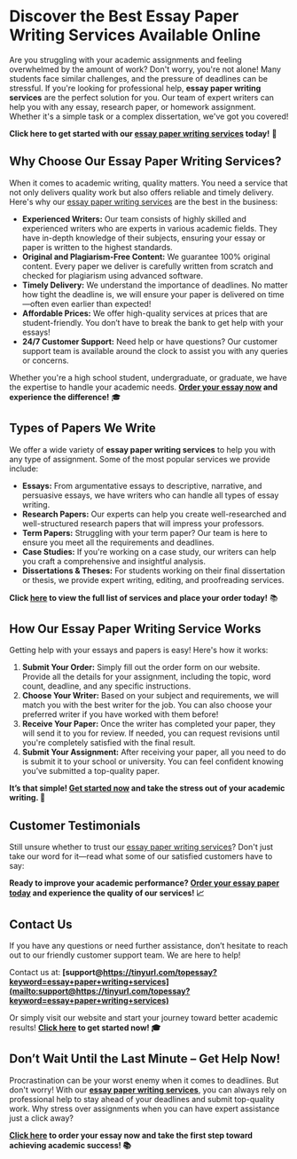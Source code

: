 # Discover the Best Essay Paper Writing Services Available Online

Are you struggling with your academic assignments and feeling overwhelmed by the amount of work? Don't worry, you're not alone! Many students face similar challenges, and the pressure of deadlines can be stressful. If you're looking for professional help, **essay paper writing services** are the perfect solution for you. Our team of expert writers can help you with any essay, research paper, or homework assignment. Whether it's a simple task or a complex dissertation, we've got you covered!

**Click here to get started with our [essay paper writing services](https://tinyurl.com/topessay?keyword=essay+paper+writing+services) today!** 💼

## Why Choose Our Essay Paper Writing Services?

When it comes to academic writing, quality matters. You need a service that not only delivers quality work but also offers reliable and timely delivery. Here's why our [essay paper writing services](https://tinyurl.com/topessay?keyword=essay+paper+writing+services) are the best in the business:

- **Experienced Writers:** Our team consists of highly skilled and experienced writers who are experts in various academic fields. They have in-depth knowledge of their subjects, ensuring your essay or paper is written to the highest standards.
- **Original and Plagiarism-Free Content:** We guarantee 100% original content. Every paper we deliver is carefully written from scratch and checked for plagiarism using advanced software.
- **Timely Delivery:** We understand the importance of deadlines. No matter how tight the deadline is, we will ensure your paper is delivered on time—often even earlier than expected!
- **Affordable Prices:** We offer high-quality services at prices that are student-friendly. You don’t have to break the bank to get help with your essays!
- **24/7 Customer Support:** Need help or have questions? Our customer support team is available around the clock to assist you with any queries or concerns.

Whether you're a high school student, undergraduate, or graduate, we have the expertise to handle your academic needs. **[Order your essay now](https://tinyurl.com/topessay?keyword=essay+paper+writing+services) and experience the difference!** 🎓

## Types of Papers We Write

We offer a wide variety of **essay paper writing services** to help you with any type of assignment. Some of the most popular services we provide include:

- **Essays:** From argumentative essays to descriptive, narrative, and persuasive essays, we have writers who can handle all types of essay writing.
- **Research Papers:** Our experts can help you create well-researched and well-structured research papers that will impress your professors.
- **Term Papers:** Struggling with your term paper? Our team is here to ensure you meet all the requirements and deadlines.
- **Case Studies:** If you're working on a case study, our writers can help you craft a comprehensive and insightful analysis.
- **Dissertations & Theses:** For students working on their final dissertation or thesis, we provide expert writing, editing, and proofreading services.

**Click [here](https://tinyurl.com/topessay?keyword=essay+paper+writing+services) to view the full list of services and place your order today!** 📚

## How Our Essay Paper Writing Service Works

Getting help with your essays and papers is easy! Here's how it works:

1. **Submit Your Order:** Simply fill out the order form on our website. Provide all the details for your assignment, including the topic, word count, deadline, and any specific instructions.
2. **Choose Your Writer:** Based on your subject and requirements, we will match you with the best writer for the job. You can also choose your preferred writer if you have worked with them before!
3. **Receive Your Paper:** Once the writer has completed your paper, they will send it to you for review. If needed, you can request revisions until you're completely satisfied with the final result.
4. **Submit Your Assignment:** After receiving your paper, all you need to do is submit it to your school or university. You can feel confident knowing you’ve submitted a top-quality paper.

**It’s that simple! [Get started now](https://tinyurl.com/topessay?keyword=essay+paper+writing+services) and take the stress out of your academic writing. 💪**

## Customer Testimonials

Still unsure whether to trust our [essay paper writing services](https://tinyurl.com/topessay?keyword=essay+paper+writing+services)? Don't just take our word for it—read what some of our satisfied customers have to say:

**Ready to improve your academic performance? [Order your essay paper today](https://tinyurl.com/topessay?keyword=essay+paper+writing+services) and experience the quality of our services! 📈**

## Contact Us

If you have any questions or need further assistance, don’t hesitate to reach out to our friendly customer support team. We are here to help!

Contact us at: **[support@https://tinyurl.com/topessay?keyword=essay+paper+writing+services](mailto:support@https://tinyurl.com/topessay?keyword=essay+paper+writing+services)**

Or simply visit our website and start your journey toward better academic results! **[Click here](https://tinyurl.com/topessay?keyword=essay+paper+writing+services) to get started now! 🎓**

## Don’t Wait Until the Last Minute – Get Help Now!

Procrastination can be your worst enemy when it comes to deadlines. But don't worry! With our **[essay paper writing services](https://tinyurl.com/topessay?keyword=essay+paper+writing+services)**, you can always rely on professional help to stay ahead of your deadlines and submit top-quality work. Why stress over assignments when you can have expert assistance just a click away?

**[Click here](https://tinyurl.com/topessay?keyword=essay+paper+writing+services) to order your essay now and take the first step toward achieving academic success! 📚**
